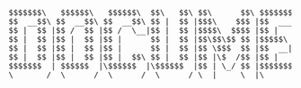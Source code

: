 <pre>
$$$$$$$\   $$$$$$\   $$$$$$\  $$\   $$\ $$\      $$\ $$$$$$$$\ $$\   $$\ $$$$$$$$\  $$$$$$\  $$$$$$$$\ $$$$$$\  $$$$$$\  $$\   $$\ 
$$  __$$\ $$  __$$\ $$  __$$\ $$ |  $$ |$$$\    $$$ |$$  _____|$$$\  $$ |\__$$  __|$$  __$$\ \__$$  __|\_$$  _|$$  __$$\ $$$\  $$ |
$$ |  $$ |$$ /  $$ |$$ /  \__|$$ |  $$ |$$$$\  $$$$ |$$ |      $$$$\ $$ |   $$ |   $$ /  $$ |   $$ |     $$ |  $$ /  $$ |$$$$\ $$ |
$$ |  $$ |$$ |  $$ |$$ |      $$ |  $$ |$$\$$\$$ $$ |$$$$$\    $$ $$\$$ |   $$ |   $$$$$$$$ |   $$ |     $$ |  $$ |  $$ |$$ $$\$$ |
$$ |  $$ |$$ |  $$ |$$ |      $$ |  $$ |$$ \$$$  $$ |$$  __|   $$ \$$$$ |   $$ |   $$  __$$ |   $$ |     $$ |  $$ |  $$ |$$ \$$$$ |
$$ |  $$ |$$ |  $$ |$$ |  $$\ $$ |  $$ |$$ |\$  /$$ |$$ |      $$ |\$$$ |   $$ |   $$ |  $$ |   $$ |     $$ |  $$ |  $$ |$$ |\$$$ |
$$$$$$$  | $$$$$$  |\$$$$$$  |\$$$$$$  |$$ | \_/ $$ |$$$$$$$$\ $$ | \$$ |   $$ |   $$ |  $$ |   $$ |   $$$$$$\  $$$$$$  |$$ | \$$ |
\_______/  \______/  \______/  \______/ \__|     \__|\________|\__|  \__|   \__|   \__|  \__|   \__|   \______| \______/ \__|  \__|
</pre>
